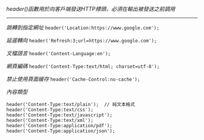 *header()函數用於向客戶端發送HTTP標頭，必須在輸出被發送之前調用*

***

*跳轉到指定網址*
`header('Location:https://www.google.com');`

*延遲轉向*
`header('Refresh:3;url=https://www.google.com');`

*文檔語言*
`header('Content-Language:en');`

*網頁編碼*
`header('Content-Type:text/html; charset=utf-8');`

*禁止使用頁面緩存*
`header('Cache-Control:no-cache');`

*內容類型*
```
header('Content-Type:text/plain');	// 純文本格式
header('Content-Type:text/css');
header('Content-Type:text/javascript');
header('Content-Type:text/xml');
header('Content-Type:application/pdf');
header('Content-Type:application/json');
```